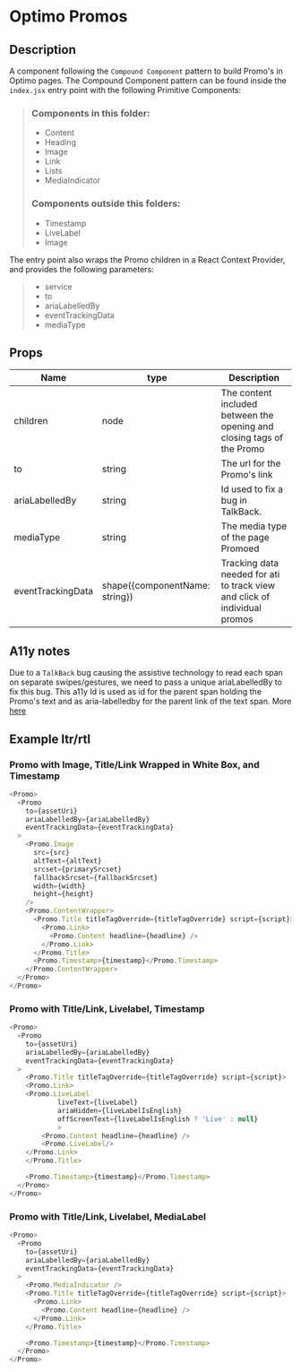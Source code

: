 # Optimo Promos

## Description

A component following the `Compound Component` pattern to build Promo's in Optimo pages.
The Compound Component pattern can be found inside the `index.jsx` entry point with the following Primitive Components:

> ### Components in this folder:
>
> - Content
> - Heading
> - Image
> - Link
> - Lists
> - MediaIndicator
>
> ### Components outside this folders:
>
> - Timestamp
> - LiveLabel
> - Image

The entry point also wraps the Promo children in a React Context Provider, and provides the following parameters:

> - service
> - to
> - ariaLabelledBy
> - eventTrackingData
> - mediaType

## Props

| Name              | type                           | Description                                                               |
| ----------------- | ------------------------------ | ------------------------------------------------------------------------- |
| children          | node                           | The content included between the opening and closing tags of the Promo    |
| to                | string                         | The url for the Promo's link                                              |
| ariaLabelledBy    | string                         | Id used to fix a bug in TalkBack.                                         |
| mediaType         | string                         | The media type of the page Promoed                                        |
| eventTrackingData | shape({componentName: string}) | Tracking data needed for ati to track view and click of individual promos |

## A11y notes

Due to a `TalkBack` bug causing the assistive technology to read each span on separate swipes/gestures, we need to pass a unique ariaLabelledBy to fix this bug. This a11y Id is used as id for the parent span holding the Promo's text and as aria-labelledby for the parent link of the text span.
More [here](https://github.com/bbc/simorgh/issues/9652)

## Example ltr/rtl

### Promo with Image, Title/Link Wrapped in White Box, and Timestamp

```javascript
<Promo>
  <Promo
    to={assetUri}
    ariaLabelledBy={ariaLabelledBy}
    eventTrackingData={eventTrackingData}
  >
    <Promo.Image
      src={src}
      altText={altText}
      srcset={primarySrcset}
      fallbackSrcset={fallbackSrcset}
      width={width}
      height={height}
    />
    <Promo.ContentWrapper>
      <Promo.Title titleTagOverride={titleTagOverride} script={script}>
        <Promo.Link>
          <Promo.Content headline={headline} />
        </Promo.Link>
      </Promo.Title>
      <Promo.Timestamp>{timestamp}</Promo.Timestamp>
    </Promo.ContentWrapper>
  </Promo>
</Promo>
```

### Promo with Title/Link, Livelabel, Timestamp

```javascript
<Promo>
  <Promo
    to={assetUri}
    ariaLabelledBy={ariaLabelledBy}
    eventTrackingData={eventTrackingData}
  >
    <Promo.Title titleTagOverride={titleTagOverride} script={script}>
    <Promo.Link>
    <Promo.LiveLabel
            liveText={liveLabel}
            ariaHidden={liveLabelIsEnglish}
            offScreenText={liveLabelIsEnglish ? 'Live' : null}
            >
        <Promo.Content headline={headline} />
        <Promo.LiveLabel/>
    </Promo.Link>
    </Promo.Title>

    <Promo.Timestamp>{timestamp}</Promo.Timestamp>
  </Promo>
</Promo>
```

### Promo with Title/Link, Livelabel, MediaLabel

```javascript
<Promo>
  <Promo
    to={assetUri}
    ariaLabelledBy={ariaLabelledBy}
    eventTrackingData={eventTrackingData}
  >
    <Promo.MediaIndicator />
    <Promo.Title titleTagOverride={titleTagOverride} script={script}>
      <Promo.Link>
        <Promo.Content headline={headline} />
      </Promo.Link>
    </Promo.Title>

    <Promo.Timestamp>{timestamp}</Promo.Timestamp>
  </Promo>
</Promo>
```
